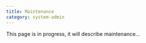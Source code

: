 ```yaml
---
title: Maintenance
category: system-admin
---
```



This page is in progress, it will describe maintenance...

